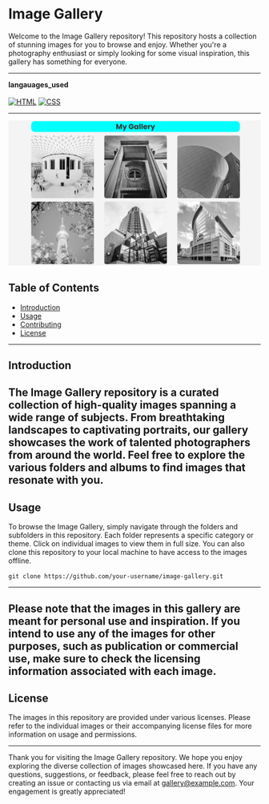 <h1>Image Gallery</h1>
Welcome to the Image Gallery repository! This repository hosts a collection of stunning images for you to browse and enjoy. Whether you're a photography enthusiast or simply looking for some visual inspiration, this gallery has something for everyone.

---
 **langauages_used**</br> </br> 
[![HTML](https://img.shields.io/badge/HTML-5-E34F26?style=for-the-badge&logo=html5&logoColor=orange)](https://developer.mozilla.org/en-US/docs/Web/HTML)
[![CSS](https://img.shields.io/badge/CSS-3-1572B6?style=for-the-badge&logo=css3&logoColor=blue)](https://developer.mozilla.org/en-US/docs/Web/CSS)

---
![Website screenshot](logo.png)
## Table of Contents

- [Introduction](#introduction)
- [Usage](#usage)
- [Contributing](#contributing)
- [License](#license)
---
## Introduction

The Image Gallery repository is a curated collection of high-quality images spanning a wide range of subjects. From breathtaking landscapes to captivating portraits, our gallery showcases the work of talented photographers from around the world. Feel free to explore the various folders and albums to find images that resonate with you.
---
## Usage

To browse the Image Gallery, simply navigate through the folders and subfolders in this repository. Each folder represents a specific category or theme. Click on individual images to view them in full size. You can also clone this repository to your local machine to have access to the images offline.

```
git clone https://github.com/your-username/image-gallery.git
```
---
Please note that the images in this gallery are meant for personal use and inspiration. If you intend to use any of the images for other purposes, such as publication or commercial use, make sure to check the licensing information associated with each image.
---
## License

The images in this repository are provided under various licenses. Please refer to the individual images or their accompanying license files for more information on usage and permissions.

---

Thank you for visiting the Image Gallery repository. We hope you enjoy exploring the diverse collection of images showcased here. If you have any questions, suggestions, or feedback, please feel free to reach out by creating an issue or contacting us via email at gallery@example.com. Your engagement is greatly appreciated!
